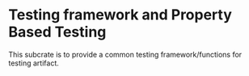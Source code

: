 # Testing framework and Property Based Testing

This subcrate is to provide a common testing framework/functions
for testing artifact.
